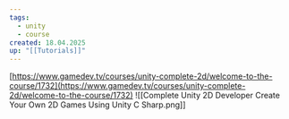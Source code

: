 ```yaml
---
tags:
  - unity
  - course
created: 18.04.2025
up: "[[Tutorials]]"
---
```

[https://www.gamedev.tv/courses/unity-complete-2d/welcome-to-the-course/1732](https://www.gamedev.tv/courses/unity-complete-2d/welcome-to-the-course/1732)
![[Complete Unity 2D Developer Create Your Own 2D Games Using Unity C Sharp.png]]